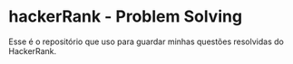 # hackerRank - Problem Solving 
Esse é o repositório que uso para guardar minhas questões resolvidas do HackerRank.



